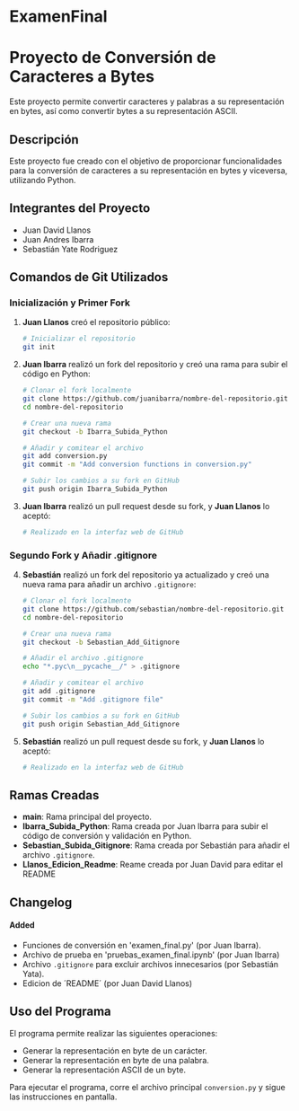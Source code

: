 # ExamenFinal
# Proyecto de Conversión de Caracteres a Bytes

Este proyecto permite convertir caracteres y palabras a su representación en bytes, así como convertir bytes a su representación ASCII.

## Descripción

Este proyecto fue creado con el objetivo de proporcionar funcionalidades para la conversión de caracteres a su representación en bytes y viceversa, utilizando Python.

## Integrantes del Proyecto

- Juan David Llanos
- Juan Andres Ibarra
- Sebastián Yate Rodriguez

## Comandos de Git Utilizados

### Inicialización y Primer Fork

1. **Juan Llanos** creó el repositorio público:
    ```bash
    # Inicializar el repositorio
    git init
    ```

2. **Juan Ibarra** realizó un fork del repositorio y creó una rama para subir el código en Python:
    ```bash
    # Clonar el fork localmente
    git clone https://github.com/juanibarra/nombre-del-repositorio.git
    cd nombre-del-repositorio

    # Crear una nueva rama
    git checkout -b Ibarra_Subida_Python
    
    # Añadir y comitear el archivo
    git add conversion.py
    git commit -m "Add conversion functions in conversion.py"

    # Subir los cambios a su fork en GitHub
    git push origin Ibarra_Subida_Python
    ```

3. **Juan Ibarra** realizó un pull request desde su fork, y **Juan Llanos** lo aceptó:
    ```bash
    # Realizado en la interfaz web de GitHub
    ```

### Segundo Fork y Añadir .gitignore

4. **Sebastián** realizó un fork del repositorio ya actualizado y creó una nueva rama para añadir un archivo `.gitignore`:
    ```bash
    # Clonar el fork localmente
    git clone https://github.com/sebastian/nombre-del-repositorio.git
    cd nombre-del-repositorio

    # Crear una nueva rama
    git checkout -b Sebastian_Add_Gitignore

    # Añadir el archivo .gitignore
    echo "*.pyc\n__pycache__/" > .gitignore

    # Añadir y comitear el archivo
    git add .gitignore
    git commit -m "Add .gitignore file"

    # Subir los cambios a su fork en GitHub
    git push origin Sebastian_Add_Gitignore
    ```

5. **Sebastián** realizó un pull request desde su fork, y **Juan Llanos** lo aceptó:
    ```bash
    # Realizado en la interfaz web de GitHub
    ```

## Ramas Creadas

- **main**: Rama principal del proyecto.
- **Ibarra_Subida_Python**: Rama creada por Juan Ibarra para subir el código de conversión y validación en Python.
- **Sebastian_Subida_Gitignore**: Rama creada por Sebastián para añadir el archivo `.gitignore`.
- **Llanos_Edicion_Readme**: Reame creada por Juan David para editar el README

## Changelog

#### Added
- Funciones de conversión en 'examen_final.py' (por Juan Ibarra).
- Archivo de prueba en 'pruebas_examen_final.ipynb' (por Juan Ibarra)
- Archivo `.gitignore` para excluir archivos innecesarios (por Sebastián Yata).
- Edicion de ´README´ (por Juan David Llanos)

## Uso del Programa

El programa permite realizar las siguientes operaciones:
- Generar la representación en byte de un carácter.
- Generar la representación en byte de una palabra.
- Generar la representación ASCII de un byte.

Para ejecutar el programa, corre el archivo principal `conversion.py` y sigue las instrucciones en pantalla.
